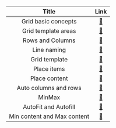 |            Title            |                   Link                    |
| :-------------------------: | :---------------------------------------: |
|     Grid basic concepts     |  [🍑](01_Grid-Basic-Concepts/index.html)  |
|     Grid template areas     |  [🍑](02_Grid-Template-Areas/index.html)  |
|      Rows and Columns       |   [🍑](03_Rows-and-Columns/index.html)    |
|         Line naming         |      [🍑](04_Line-Naming/index.html)      |
|        Grid template        |     [🍑](05_Grid-Template/index.html)     |
|         Place items         |      [🍑](06_Place-Items/index.html)      |
|        Place content        |     [🍑](07_Place-Content/index.html)     |
|    Auto columns and rows    | [🍑](08_Auto-Columns-and_Rows/index.html) |
|           MinMax            |        [🍑](09_MinMax/index.html)         |
|    AutoFit and Autofill     |   [🍑](10_AutoFit-AutoFill/index.html)    |
| Min content and Max content | [🍑](11_MinContent-MaxContent/index.html) |
